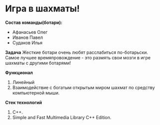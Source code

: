 # Игра в шахматы!
**Состав команды(ботари):**
- Афанасьев Олег
- Иванов Павел
- Судаков Илья

**Задача**
Жесткие ботари очень любят расслабиться по-ботарьски. Самое лучшее времяпровождение - это размять свои мозги в игре шахматы с другими ботарями! 

**Функционал**
1) Линейный
2) Взаимодействие с богатым открытым миром шахмат по средству компьютерной мыши.

**Стек технологий**
1) C++.
2) Simple and Fast Multimedia Library C++ Edition.
